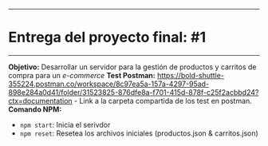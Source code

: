 ********
# Entrega del proyecto final: #1
********

**Objetivo:** Desarrollar un servidor para la gestión de productos y carritos de compra para un *e-commerce*
**Test Postman:** https://bold-shuttle-355224.postman.co/workspace/8c97ea5a-157a-4297-95ad-898e284a0d41/folder/31523825-876dfe8a-f701-415d-878f-c25f2acbbd24?ctx=documentation
	- Link a la carpeta compartida de los test en postman.
**Comando NPM:**
* `npm start`: Inicia el serivdor
* `npm reset`: Resetea los archivos iniciales (productos.json & carritos.json)
